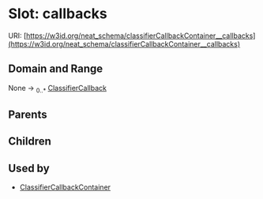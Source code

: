 
# Slot: callbacks




URI: [https://w3id.org/neat_schema/classifierCallbackContainer__callbacks](https://w3id.org/neat_schema/classifierCallbackContainer__callbacks)


## Domain and Range

None &#8594;  <sub>0..\*</sub> [ClassifierCallback](ClassifierCallback.md)

## Parents


## Children


## Used by

 * [ClassifierCallbackContainer](ClassifierCallbackContainer.md)
